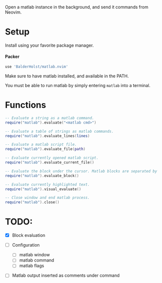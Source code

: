 Open a matlab instance in the background, and send it commands from Neovim.

# Setup
Install using your favorite package manager.

#### Packer
```lua
use 'BalderHolst/matlab.nvim'
```

Make sure to have matlab installed, and available in the PATH.

You must be able to run matlab by simply entering `matlab` into a terminal.


# Functions

```lua
-- Evaluate a string as a matlab command.
require("matlab").evaluate("<matlab cmd>")
```

```lua
-- Evaluate a table of strings as matlab commands.
require("matlab").evaluate_lines(lines)
```

```lua
-- Evaluate a matlab script file.
require("matlab").evaluate_file(path)
```

```lua
-- Evaluate currently opened matlab script.
require("matlab").evaluate_current_file()
```

```lua
-- Evaluate the block under the cursor. Matlab blocks are separated by comments beginning with `%%`.
require("matlab").evaluate_block()
```

```lua
-- Evaluate currently highlighted text.
require("matlab").visual_evaluate()
```

```lua
-- Close window and end matlab process.
require("matlab").close()
```

# TODO:
- [x] Block evaluation
- [ ] Configuration
    - [ ] matlab window
    - [ ] matlab command
    - [ ] matlab flags
- [ ] Matlab output inserted as comments under command

